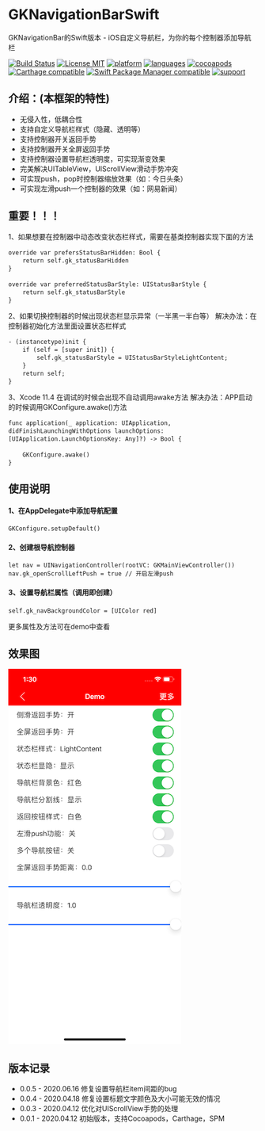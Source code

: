 # GKNavigationBarSwift

GKNavigationBar的Swift版本 - iOS自定义导航栏，为你的每个控制器添加导航栏

[![Build Status](http://img.shields.io/travis/QuintGao/GKNavigationBarSwift/master.svg?style=flat)](https://travis-ci.org/QuintGao/GKNavigationBarSwift)
[![License MIT](https://img.shields.io/badge/license-MIT-green.svg?style=flat)](https://raw.githubusercontent.com/QuintGao/GKNavigationBarSwift/master/LICENSE)
[![platform](http://img.shields.io/cocoapods/p/GKNavigationBarSwift.svg?style=flat)](http://cocoadocs.org/docsets/GKNavigationBarSwift)
[![languages](https://img.shields.io/badge/language-swift-blue.svg)](#)
[![cocoapods](http://img.shields.io/cocoapods/v/GKNavigationBarSwift.svg?style=flat)](https://cocoapods.org/pods/GKNavigationBarSwift)
[![Carthage compatible](https://img.shields.io/badge/Carthage-compatible-4BC51D.svg?style=flat)](https://github.com/Carthage/Carthage)
[![Swift Package Manager compatible](https://img.shields.io/badge/Swift%20Package%20Manager-compatible-brightgreen.svg)](https://github.com/apple/swift-package-manager)
[![support](https://img.shields.io/badge/support-ios%208%2B-orange.svg)](#) 

## 介绍：(本框架的特性)

* 无侵入性，低耦合性
* 支持自定义导航栏样式（隐藏、透明等）
* 支持控制器开关返回手势
* 支持控制器开关全屏返回手势
* 支持控制器设置导航栏透明度，可实现渐变效果
* 完美解决UITableView，UIScrollView滑动手势冲突
* 可实现push，pop时控制器缩放效果（如：今日头条）
* 可实现左滑push一个控制器的效果（如：网易新闻）

## 重要！！！
1、如果想要在控制器中动态改变状态栏样式，需要在基类控制器实现下面的方法
```
override var prefersStatusBarHidden: Bool {
    return self.gk_statusBarHidden
}

override var preferredStatusBarStyle: UIStatusBarStyle {
    return self.gk_statusBarStyle
}
```

2、如果切换控制器的时候出现状态栏显示异常（一半黑一半白等）
解决办法：在控制器初始化方法里面设置状态栏样式
```
- (instancetype)init {
    if (self = [super init]) {
        self.gk_statusBarStyle = UIStatusBarStyleLightContent;
    }
    return self;
}
```
3、Xcode 11.4 在调试的时候会出现不自动调用awake方法
解决办法：APP启动的时候调用GKConfigure.awake()方法
```
func application(_ application: UIApplication, didFinishLaunchingWithOptions launchOptions: [UIApplication.LaunchOptionsKey: Any]?) -> Bool {
    
    GKConfigure.awake()
}
```

## 使用说明

#### 1、在AppDelegate中添加导航配置

```
GKConfigure.setupDefault()
```

#### 2、创建根导航控制器

```
let nav = UINavigationController(rootVC: GKMainViewController())
nav.gk_openScrollLeftPush = true // 开启左滑push
```

#### 3、设置导航栏属性（调用即创建）

```
self.gk_navBackgroundColor = [UIColor red]
```
更多属性及方法可在demo中查看

## 效果图

![demo](https://github.com/QuintGao/GKExampleImages/blob/master/GKNavigationBar/demo.png)

## 版本记录

* 0.0.5 - 2020.06.16  修复设置导航栏item间距的bug
* 0.0.4 - 2020.04.18  修复设置标题文字颜色及大小可能无效的情况
* 0.0.3 - 2020.04.12  优化对UIScrollView手势的处理
* 0.0.1 - 2020.04.12  初始版本，支持Cocoapods，Carthage，SPM

